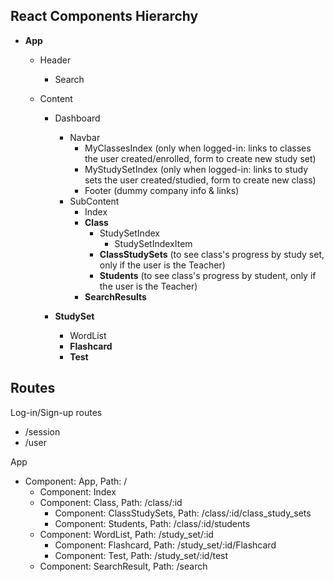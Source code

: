 ## React Components Hierarchy

* **App**
  * Header
    * Search

  * Content
    * Dashboard
      * Navbar
        * MyClassesIndex (only when logged-in: links to classes the user created/enrolled, form to create new study set)
        * MyStudySetIndex (only when logged-in: links to study sets the user created/studied, form to create new class)
        * Footer (dummy company info & links)
      * SubContent
        * Index
        * **Class**
          * StudySetIndex
            * StudySetIndexItem
          * **ClassStudySets** (to see class's progress by study set, only if the user is the Teacher)
          * **Students** (to see class's progress by student, only if the user is the Teacher)
        * **SearchResults**

    * **StudySet**
      * WordList
      * **Flashcard**
      * **Test**


## Routes

Log-in/Sign-up routes
* /session
* /user

App
* Component: App, Path: /
  * Component: Index
  * Component: Class, Path: /class/:id
    * Component: ClassStudySets, Path: /class/:id/class_study_sets
    * Component: Students, Path: /class/:id/students
  * Component: WordList, Path: /study_set/:id
    * Component: Flashcard, Path: /study_set/:id/Flashcard
    * Component: Test, Path: /study_set/:id/test
  * Component: SearchResult, Path: /search

